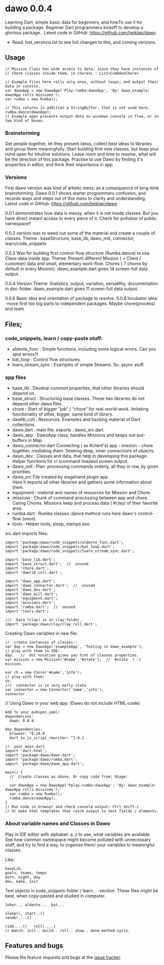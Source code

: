 # dawo 0.0.4

Learning Dart; simple basic data for beginners, and howTo use it for building a package.
Beginner Dart programmers kickoff to develop a glorious package.. Latest code in GitHub: https://github.com/heiklap/dawo
- Read: hist_versions.txt to see full changes to this, and coming versions.
## Usage
    // Mission Class has wide access to data, since they have instances of
    // Chore classes inside them, in choresL : List<CommmonChore>
    
    // Example files here rolls only once, without loops, and output their data in console.
    var dawoApp = new DawoApp('Play-rumba:dawoApp', 'By: dawo_example: dawoApp rolls missioms');
    var rumba = new Rumba();

    // This returns in addition a StringBuffer, that is not used here.
    rumba.dance(dawoApp);
    // Example apps presents output-data on windows console in flow, or in two kind of boxes. 

### Brainstorming

 Get people together, let they present ideas, collect best ideas to libraries and 
 group them meaningfully.
 Start building first new classes, but keep your mind open for intuitive solutions. 
 Leave room and time to resolve, what will be the direction of this package.
 Practise to use Dawo by finding it's properties in editor, and think their importance in app.
 
 ### Versions
 
 First dawo version was kind of artistic mess, as a consequence of long-time brainstorming.
 Dawo 0.0.1 shows starter programmers confusion, and records ways and steps out of this mess 
 to clarity and understanding. Latest code in GitHub: https://github.com/heiklap/dawo
 
 0.0.1  demonstrates how data is messy, when it is not inside classes. But you have direct 
 instant access to every piece of it. Check for pollution of public namespace!!
 
 0.0.2 version was to weed out some of the material and create a couple of classes.
     Theme : baseStructure, base_lib, dawo_mill, connector, learn/code_snippets
     
 0.0.3 Was for building first control-flow structure (Rumba.dance) to use Class-data inside app.
     Theme:  Present different Mission ( = Client / customer) data and small, elementary work-flow.
     Chores ( 7 chores by default in every Mission).  dawo_example.dart gives 14 screen-full data output.
     
 0.0.4 Version
     Theme:  Statistics, output, variation, versatility, documentation in doc-folder.
     dawo_example.dart gives 11 screen-full data output.
      
 0.0.6  Basic idea and orientation of package to resolve.
 0.0.8  Incubator idea: -move first too big parts to independent packages.
        Maybe  chore(process)  and  team
 

## Files;
### code_snippets, learn / copy-paste stuff:
- aldente_func :  Simple functions, including some logical errors. Can you spot errors?!
- bat_loop :  Control flow structures.
- learn_stream_sync : Examples of simple Streams. So. async stuff.

### app files
- base_lib : Develop common properties, that other libraries should depend on.
- base_struct : Structuring base classes. These two libraries do not depend other dawo files.
- chore : Start of bigger "job" / "chore" for real-world-work. Imitating functionality
      of other, bigger, same kind of library.
- dawlib_coll : Resources. Examples and hacking material of Dart collections.
- dawo.dart : main file, exports : dawo_src.dart.
- dawo_app : DawoApp class, handles Missions and keeps out-put-buffers in Map.
- dawo_connector.dart Connecting  ( as #client's) app - mission - chore together,  mediating them.
  Seeking deep, inner connections of objects. 
- dawo_dev : Classes and data, that help in developing this package. 
  Helper functions for cl (command line)and screen output.
- dawo_mill : Plan: processing commands orderly, all they in row, by given priorities.
- dawo_src  File created by stagehand plugin app.   
  Here it imports all other libraries and gathers some information about them. 
- equipment : material and names of resources for Mission and Chore.
- missions : Chunk of command-processing between app and chore. Caring Chores.
  Missions keep and process data ( #clay) of their favorite area. 
- rumba.dart : Rumba classes .dance method runs here dawo's control-flow (once).
- tools : Helper tools, sleep, stamps aso.


src.dart imports files:

    import 'package:dawo/code_snippets/aldente_func.dart';
    import 'package:dawo/code_snippets/bat_loop.dart';
    import 'package:dawo/code_snippets/learn_stream_sync.dart';

    import 'base_lib.dart';
    import 'base_struct.dart';  //  unused
    import 'chore.dart';
    import 'dawlib_coll.dart';

    import 'dawo_app.dart';
    import 'dawo_connector.dart';  //  unused
    import 'dawo_dev.dart';
    import 'dawo_mill.dart';
    import 'equipment.dart';
    import 'missions.dart';
    import 'rumba.dart';  //  unused
    import 'tools.dart';
    
    ///  Data (clay) is in clay-folder.
    import 'package:dawo/clay/clay_roll.dart';
    
Creating Dawo variables in new file:

    //  create instances of classes::
    var dap = new DawoApp('exampleApp', 'Testing in dawo_example');
    // play with them in IDE:
    dap.   //  dot notation gives you hint of classes properties.
    var mission = new Mission('#name','#state');  //  #state  ? :)
    mission.
 
    var ch = new Chore('#name','info');
    // play with them:
    ch.
    ///  connector is in very early state
    var connector = new Connector('name','info');
    connector.

// Using Dawo in your web app: (Dawo do not include HTML-code) 
    
    Add to your pubspec.yaml:
    dependencies:
      dawo: 0.0.4
      
    dev_dependencies:
      browser: ^0.10.0
      dart_to_js_script_rewriter: ^1.0.1
      
    //  your main.dart
    import 'dart:html';
    import 'package:dawo/dawo.dart';
    import 'package:dawo/rumba.dart';
    import 'package:dawo/dawo_app.dart';    
      
    main() {
      //  Create classes as above. Or copy code from: Usage:
      
      var dawoApp = new DawoApp('Pplay-rumba:dawoApp', 'By: dawo_example: dawoApp rolls missioms');
      var rumba = new Rumba();
      rumba.dance(dawoApp);
    }
    // Run code in browser and check console output: Ctrl-Shift-i 
    // Or make html templates that catch output to text fields / elements.

###  About variable names and Classes in Dawo
Play in IDE editor with alphabet: a..z to see, what variables are available.
See how common namespace might become polluted with unnecessary stuff, and try to find
a way, to organize them/ your variables to meaningful classes.

Like:

    baseLib. 
    goals, teams, temps
    morn, night, day 
    dev, make, init 

Test objects in code_snippets-folder / learn...  -section. 
These files might be best, when copy-pasted and studied in computer.

    Joker.., aldente...  bat...

    sleep(), start..()  
    render....()

    ride....()   roll(....) 
    // Watch: init.. build.. roll.. show.. done method-cycle.


## Features and bugs

Please file feature requests and bugs at the [issue tracker][tracker].

[tracker]: https://github.com/heiklap/dawo/issues
